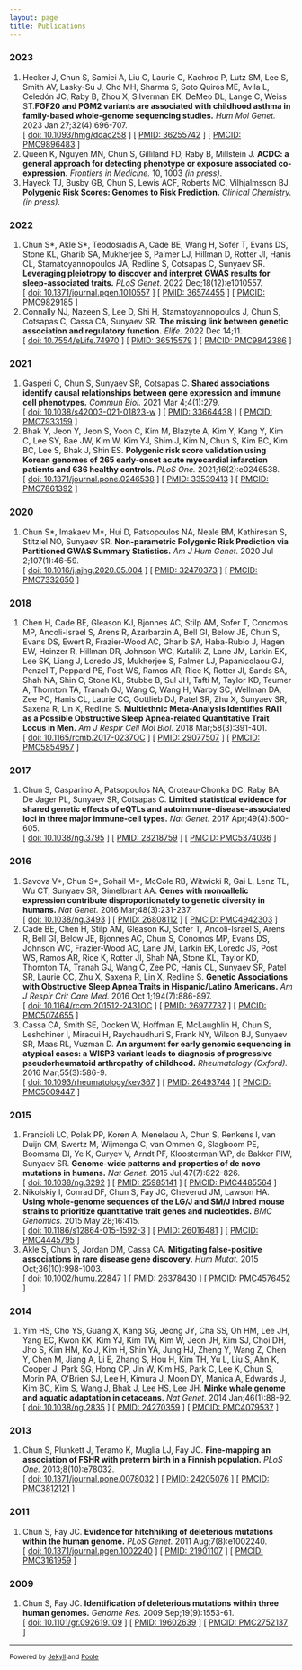 ```yaml
---
layout: page
title: Publications
---
```


### 2023
1. Hecker J, Chun S, Samiei A, Liu C, Laurie C, Kachroo P, Lutz SM, Lee S, Smith AV, Lasky-Su J, Cho MH, Sharma S, Soto Quirós ME, Avila L, Celedón JC, Raby B, Zhou X, Silverman EK, DeMeo DL, Lange C, Weiss ST.**FGF20 and PGM2 variants are associated with childhood asthma in family-based whole-genome sequencing studies.** *Hum Mol Genet.* 2023 Jan 27;32(4):696-707.  
[ [doi: 10.1093/hmg/ddac258](http://dx.doi.org/10.1093/hmg/ddac258) ] [ [PMID: 36255742](https://pubmed.ncbi.nlm.nih.gov/36255742/) ] [ [PMCID: PMC9896483](https://www.ncbi.nlm.nih.gov/pmc/articles/PMC9896483/) ]
2. Queen K, Nguyen MN, Chun S, Gilliland FD, Raby B, Millstein J. **ACDC: a general approach for detecting phenotype or exposure associated co-expression.** *Frontiers in Medicine.* 10, 1003 *(in press)*. 
3. Hayeck TJ, Busby GB, Chun S, Lewis ACF, Roberts MC, Vilhjalmsson BJ. **Polygenic Risk Scores: Genomes to Risk Prediction.** *Clinical Chemistry.* *(in press)*.

### 2022
1. Chun S\*, Akle S\*, Teodosiadis A, Cade BE, Wang H, Sofer T, Evans DS, Stone KL, Gharib SA, Mukherjee S, Palmer LJ, Hillman D, Rotter JI, Hanis CL, Stamatoyannopoulos JA, Redline S, Cotsapas C, Sunyaev SR. **Leveraging pleiotropy to discover and interpret GWAS results for sleep-associated traits.** *PLoS Genet.* 2022 Dec;18(12):e1010557.  
[ [doi: 10.1371/journal.pgen.1010557](http://dx.doi.org/10.1371/journal.pgen.1010557) ] [ [PMID: 36574455](https://pubmed.ncbi.nlm.nih.gov/36574455/) ] [ [PMCID: PMC9829185](https://www.ncbi.nlm.nih.gov/pmc/articles/PMC9829185/) ]
2. Connally NJ, Nazeen S, Lee D, Shi H, Stamatoyannopoulos J, Chun S, Cotsapas C, Cassa CA, Sunyaev SR. **The missing link between genetic association and regulatory function.** *Elife.* 2022 Dec 14;11.  
[ [doi: 10.7554/eLife.74970](http://dx.doi.org/10.7554/eLife.74970) ] [ [PMID: 36515579](https://pubmed.ncbi.nlm.nih.gov/36515579/) ] [ [PMCID: PMC9842386](https://www.ncbi.nlm.nih.gov/pmc/articles/PMC9842386/) ]

### 2021
1. Gasperi C, Chun S, Sunyaev SR, Cotsapas C. **Shared associations identify causal relationships between gene expression and immune cell phenotypes.** *Commun Biol.* 2021 Mar 4;4(1):279.  
[ [doi: 10.1038/s42003-021-01823-w](http://dx.doi.org/10.1038/s42003-021-01823-w) ] [ [PMID: 33664438](https://pubmed.ncbi.nlm.nih.gov/33664438/) ] [ [PMCID: PMC7933159](https://www.ncbi.nlm.nih.gov/pmc/articles/PMC7933159/) ]
2. Bhak Y, Jeon Y, Jeon S, Yoon C, Kim M, Blazyte A, Kim Y, Kang Y, Kim C, Lee SY, Bae JW, Kim W, Kim YJ, Shim J, Kim N, Chun S, Kim BC, Kim BC, Lee S, Bhak J, Shin ES. **Polygenic risk score validation using Korean genomes of 265 early-onset acute myocardial infarction patients and 636 healthy controls.** *PLoS One.* 2021;16(2):e0246538.  
[ [doi: 10.1371/journal.pone.0246538](http://dx.doi.org/10.1371/journal.pone.0246538) ] [ [PMID: 33539413](https://pubmed.ncbi.nlm.nih.gov/33539413/) ] [ [PMCID: PMC7861392](https://www.ncbi.nlm.nih.gov/pmc/articles/PMC7861392/) ]

### 2020
1. Chun S\*, Imakaev M\*, Hui D, Patsopoulos NA, Neale BM, Kathiresan S, Stitziel NO, Sunyaev SR. **Non-parametric Polygenic Risk Prediction via Partitioned GWAS Summary Statistics.** *Am J Hum Genet.* 2020 Jul 2;107(1):46-59.  
[ [doi: 10.1016/j.ajhg.2020.05.004](http://dx.doi.org/10.1016/j.ajhg.2020.05.004) ] [ [PMID: 32470373](https://pubmed.ncbi.nlm.nih.gov/32470373/) ] [ [PMCID: PMC7332650](https://www.ncbi.nlm.nih.gov/pmc/articles/PMC7332650/) ]

### 2018
1. Chen H, Cade BE, Gleason KJ, Bjonnes AC, Stilp AM, Sofer T, Conomos MP, Ancoli-Israel S, Arens R, Azarbarzin A, Bell GI, Below JE, Chun S, Evans DS, Ewert R, Frazier-Wood AC, Gharib SA, Haba-Rubio J, Hagen EW, Heinzer R, Hillman DR, Johnson WC, Kutalik Z, Lane JM, Larkin EK, Lee SK, Liang J, Loredo JS, Mukherjee S, Palmer LJ, Papanicolaou GJ, Penzel T, Peppard PE, Post WS, Ramos AR, Rice K, Rotter JI, Sands SA, Shah NA, Shin C, Stone KL, Stubbe B, Sul JH, Tafti M, Taylor KD, Teumer A, Thornton TA, Tranah GJ, Wang C, Wang H, Warby SC, Wellman DA, Zee PC, Hanis CL, Laurie CC, Gottlieb DJ, Patel SR, Zhu X, Sunyaev SR, Saxena R, Lin X, Redline S. **Multiethnic Meta-Analysis Identifies RAI1 as a Possible Obstructive Sleep Apnea-related Quantitative Trait Locus in Men.** *Am J Respir Cell Mol Biol.* 2018 Mar;58(3):391-401.  
[ [doi: 10.1165/rcmb.2017-0237OC](http://dx.doi.org/10.1165/rcmb.2017-0237OC) ] [ [PMID: 29077507](https://pubmed.ncbi.nlm.nih.gov/29077507/) ] [ [PMCID: PMC5854957](https://www.ncbi.nlm.nih.gov/pmc/articles/PMC5854957/) ]

### 2017
1. Chun S, Casparino A, Patsopoulos NA, Croteau-Chonka DC, Raby BA, De Jager PL, Sunyaev SR, Cotsapas C. **Limited statistical evidence for shared genetic effects of eQTLs and autoimmune-disease-associated loci in three major immune-cell types.** *Nat Genet.* 2017 Apr;49(4):600-605.   
[ [doi: 10.1038/ng.3795](http://dx.doi.org/10.1038/ng.3795) ] [ [PMID: 28218759](https://pubmed.ncbi.nlm.nih.gov/28218759/) ] [ [PMCID: PMC5374036](https://www.ncbi.nlm.nih.gov/pmc/articles/PMC5374036/) ]

### 2016
1. Savova V\*, Chun S\*, Sohail M\*, McCole RB, Witwicki R, Gai L, Lenz TL, Wu CT, Sunyaev SR, Gimelbrant AA. **Genes with monoallelic expression contribute disproportionately to genetic diversity in humans.** *Nat Genet.* 2016 Mar;48(3):231-237.  
[ [doi: 10.1038/ng.3493](http://dx.doi.org/10.1038/ng.3493) ] [ [PMID: 26808112](https://pubmed.ncbi.nlm.nih.gov/26808112/) ] [ [PMCID: PMC4942303](https://www.ncbi.nlm.nih.gov/pmc/articles/PMC4942303/) ]
2. Cade BE, Chen H, Stilp AM, Gleason KJ, Sofer T, Ancoli-Israel S, Arens R, Bell GI, Below JE, Bjonnes AC, Chun S, Conomos MP, Evans DS, Johnson WC, Frazier-Wood AC, Lane JM, Larkin EK, Loredo JS, Post WS, Ramos AR, Rice K, Rotter JI, Shah NA, Stone KL, Taylor KD, Thornton TA, Tranah GJ, Wang C, Zee PC, Hanis CL, Sunyaev SR, Patel SR, Laurie CC, Zhu X, Saxena R, Lin X, Redline S. **Genetic Associations with Obstructive Sleep Apnea Traits in Hispanic/Latino Americans.** *Am J Respir Crit Care Med.* 2016 Oct 1;194(7):886-897.  
[ [doi: 10.1164/rccm.201512-2431OC](http://dx.doi.org/10.1164/rccm.201512-2431OC) ] [ [PMID: 26977737](https://pubmed.ncbi.nlm.nih.gov/26977737/) ] [ [PMCID: PMC5074655](https://www.ncbi.nlm.nih.gov/pmc/articles/PMC5074655/) ]
3. Cassa CA, Smith SE, Docken W, Hoffman E, McLaughlin H, Chun S, Leshchiner I, Miraoui H, Raychaudhuri S, Frank NY, Wilson BJ, Sunyaev SR, Maas RL, Vuzman D. **An argument for early genomic sequencing in atypical cases: a WISP3 variant leads to diagnosis of progressive pseudorheumatoid arthropathy of childhood.** *Rheumatology (Oxford).* 2016 Mar;55(3):586-9.  
[ [doi: 10.1093/rheumatology/kev367](http://dx.doi.org/10.1093/rheumatology/kev367) ] [ [PMID: 26493744](https://pubmed.ncbi.nlm.nih.gov/26493744/) ] [ [PMCID: PMC5009447](https://www.ncbi.nlm.nih.gov/pmc/articles/PMC5009447/) ]

### 2015
1. Francioli LC, Polak PP, Koren A, Menelaou A, Chun S, Renkens I, van Duijn CM, Swertz M, Wijmenga C, van Ommen G, Slagboom PE, Boomsma DI, Ye K, Guryev V, Arndt PF, Kloosterman WP, de Bakker PIW, Sunyaev SR. **Genome-wide patterns and properties of de novo mutations in humans.** *Nat Genet.* 2015 Jul;47(7):822-826.  
[ [doi: 10.1038/ng.3292](http://dx.doi.org/10.1038/ng.3292) ] [ [PMID: 25985141](https://pubmed.ncbi.nlm.nih.gov/25985141/) ] [ [PMCID: PMC4485564](https://www.ncbi.nlm.nih.gov/pmc/articles/PMC4485564/) ]
2. Nikolskiy I, Conrad DF, Chun S, Fay JC, Cheverud JM, Lawson HA. **Using whole-genome sequences of the LG/J and SM/J inbred mouse strains to prioritize quantitative trait genes and nucleotides.** *BMC Genomics.* 2015 May 28;16:415.  
[ [doi: 10.1186/s12864-015-1592-3](http://dx.doi.org/10.1186/s12864-015-1592-3) ] [ [PMID: 26016481](https://pubmed.ncbi.nlm.nih.gov/26016481/) ] [ [PMCID: PMC4445795](https://www.ncbi.nlm.nih.gov/pmc/articles/PMC4445795/) ]
3. Akle S, Chun S, Jordan DM, Cassa CA. **Mitigating false-positive associations in rare disease gene discovery.** *Hum Mutat.* 2015 Oct;36(10):998-1003.  
[ [doi: 10.1002/humu.22847](http://dx.doi.org/10.1002/humu.22847) ] [ [PMID: 26378430](https://pubmed.ncbi.nlm.nih.gov/26378430/) ] [ [PMCID: PMC4576452](https://www.ncbi.nlm.nih.gov/pmc/articles/PMC4576452/) ]

### 2014
1. Yim HS, Cho YS, Guang X, Kang SG, Jeong JY, Cha SS, Oh HM, Lee JH, Yang EC, Kwon KK, Kim YJ, Kim TW, Kim W, Jeon JH, Kim SJ, Choi DH, Jho S, Kim HM, Ko J, Kim H, Shin YA, Jung HJ, Zheng Y, Wang Z, Chen Y, Chen M, Jiang A, Li E, Zhang S, Hou H, Kim TH, Yu L, Liu S, Ahn K, Cooper J, Park SG, Hong CP, Jin W, Kim HS, Park C, Lee K, Chun S, Morin PA, O'Brien SJ, Lee H, Kimura J, Moon DY, Manica A, Edwards J, Kim BC, Kim S, Wang J, Bhak J, Lee HS, Lee JH. **Minke whale genome and aquatic adaptation in cetaceans.** *Nat Genet.* 2014 Jan;46(1):88-92.  
[ [doi: 10.1038/ng.2835](http://dx.doi.org/10.1038/ng.2835) ] [ [PMID: 24270359](https://pubmed.ncbi.nlm.nih.gov/24270359/) ] [ [PMCID: PMC4079537](https://www.ncbi.nlm.nih.gov/pmc/articles/PMC4079537/) ]

### 2013
1. Chun S, Plunkett J, Teramo K, Muglia LJ, Fay JC. **Fine-mapping an association of FSHR with preterm birth in a Finnish population.** *PLoS One.* 2013;8(10):e78032.  
[ [doi: 10.1371/journal.pone.0078032](http://dx.doi.org/10.1371/journal.pone.0078032) ] [ [PMID: 24205076](https://pubmed.ncbi.nlm.nih.gov/24205076/) ] [ [PMCID: PMC3812121](https://www.ncbi.nlm.nih.gov/pmc/articles/PMC3812121/) ]

### 2011
1. Chun S, Fay JC. **Evidence for hitchhiking of deleterious mutations within the human genome.** *PLoS Genet.* 2011 Aug;7(8):e1002240.  
[ [doi: 10.1371/journal.pgen.1002240](http://dx.doi.org/10.1371/journal.pgen.1002240) ] [ [PMID: 21901107](https://pubmed.ncbi.nlm.nih.gov/21901107/) ] [ [PMCID: PMC3161959](https://www.ncbi.nlm.nih.gov/pmc/articles/PMC3161959/) ]

### 2009
1. Chun S, Fay JC. **Identification of deleterious mutations within three human genomes.** *Genome Res.* 2009 Sep;19(9):1553-61.  
[ [doi: 10.1101/gr.092619.109](http://dx.doi.org/10.1101/gr.092619.109) ] [ [PMID: 19602639](https://pubmed.ncbi.nlm.nih.gov/19602639/) ] [ [PMCID: PMC2752137](https://www.ncbi.nlm.nih.gov/pmc/articles/PMC2752137/) ]

---
<sub>Powered by [Jekyll](https://github.com/mojombo/jekyll) and [Poole](http://getpoole.com)</sub>


